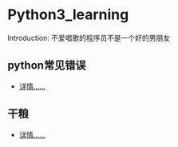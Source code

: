 # Python3_learning

Introduction: 不爱唱歌的程序员不是一个好的男朋友

## python常见错误
* [详情......](https://github.com/zysxm/zysxm.github.io/blob/master/Python.3.X.md)

## 干粮
* [详情......](zhangyu_collections/uwps.md)
